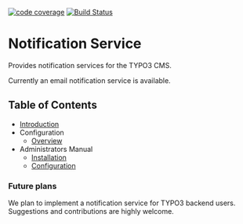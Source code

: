 [![code coverage](https://codecov.io/gh/dwenzel/notification_service/branch/master/graph/badge.svg)](https://codecov.io/gh/dwenzel/notification_service)
[![Build Status](https://travis-ci.org/dwenzel/notification_service.svg?branch=master)](https://travis-ci.org/dwenzel/notification_service)


Notification Service
====================

Provides notification services for the TYPO3 CMS. 

Currently an email notification service is available.  


## Table of Contents

* [Introduction](./Documentation/Introduction.md)
* Configuration
    * [Overview](./Documentation/Configuration.md)
* Administrators Manual
    * [Installation](./Documentation/AdministratorsManual/Installation.md)
    * [Configuration](./Documentation/AdministatorsManual/Configuration.md)


### Future plans
 We plan to implement a notification service for TYPO3 backend users. Suggestions and contributions are highly welcome.
 
